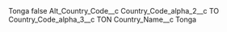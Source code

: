 <?xml version="1.0" encoding="UTF-8"?>
<CustomMetadata xmlns="http://soap.sforce.com/2006/04/metadata" xmlns:xsi="http://www.w3.org/2001/XMLSchema-instance" xmlns:xsd="http://www.w3.org/2001/XMLSchema">
    <label>Tonga</label>
    <protected>false</protected>
    <values>
        <field>Alt_Country_Code__c</field>
        <value xsi:nil="true"/>
    </values>
    <values>
        <field>Country_Code_alpha_2__c</field>
        <value xsi:type="xsd:string">TO</value>
    </values>
    <values>
        <field>Country_Code_alpha_3__c</field>
        <value xsi:type="xsd:string">TON</value>
    </values>
    <values>
        <field>Country_Name__c</field>
        <value xsi:type="xsd:string">Tonga</value>
    </values>
</CustomMetadata>

